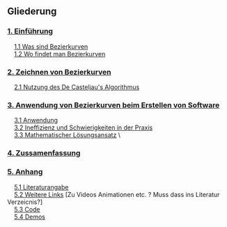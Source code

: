 ## Gliederung

### [1. Einführung](./chapter_1/WasSindBezierkurven.md)
&nbsp;&nbsp;&nbsp;&nbsp;[1.1 Was sind Bezierkurven](chapter_1/WasSindBezierkurven.md) \
&nbsp;&nbsp;&nbsp;&nbsp;[1.2 Wo findet man Bezierkurven](chapter_1/WoFindetManBezierkurven.md)
### [2. Zeichnen von Bezierkurven](chapter_2.md)
&nbsp;&nbsp;&nbsp;&nbsp;[2.1 Nutzung des De Casteljau's Algorithmus](chapter_2.md#21-nutzung-des-de-casteljaus-algorithmus)
### [3. Anwendung von Bezierkurven beim Erstellen von Software](chapter_3/Anwendung.md)
&nbsp;&nbsp;&nbsp;&nbsp;[3.1 Anwendung](chapter_3/Anwendung.md) \
&nbsp;&nbsp;&nbsp;&nbsp;[3.2 Ineffizienz und Schwierigkeiten in der Praxis](chapter_3/IneffizienzUndSchwierigkeitenInDerPraxis.md) \
&nbsp;&nbsp;&nbsp;&nbsp;[3.3 Mathematischer Lösungsansatz](chapter_3/MathematischerLoesungsansatz.md) \
### [4. Zussamenfassung](chapter_4.md)

### [5. Anhang](chapter_5.md)
&nbsp;&nbsp;&nbsp;&nbsp;[5.1 Literaturangabe](chapter_5/Literaturangabe.md) \
&nbsp;&nbsp;&nbsp;&nbsp;[5.2 Weitere Links](chapter_5/WeitereLinks.md) [Zu Videos Animationen etc. ? Muss dass ins Literatur Verzeicnis?] \
&nbsp;&nbsp;&nbsp;&nbsp;[5.3 Code](chapter_5/Code.md) \
&nbsp;&nbsp;&nbsp;&nbsp;[5.4 Demos](chapter_5/Demos.md)